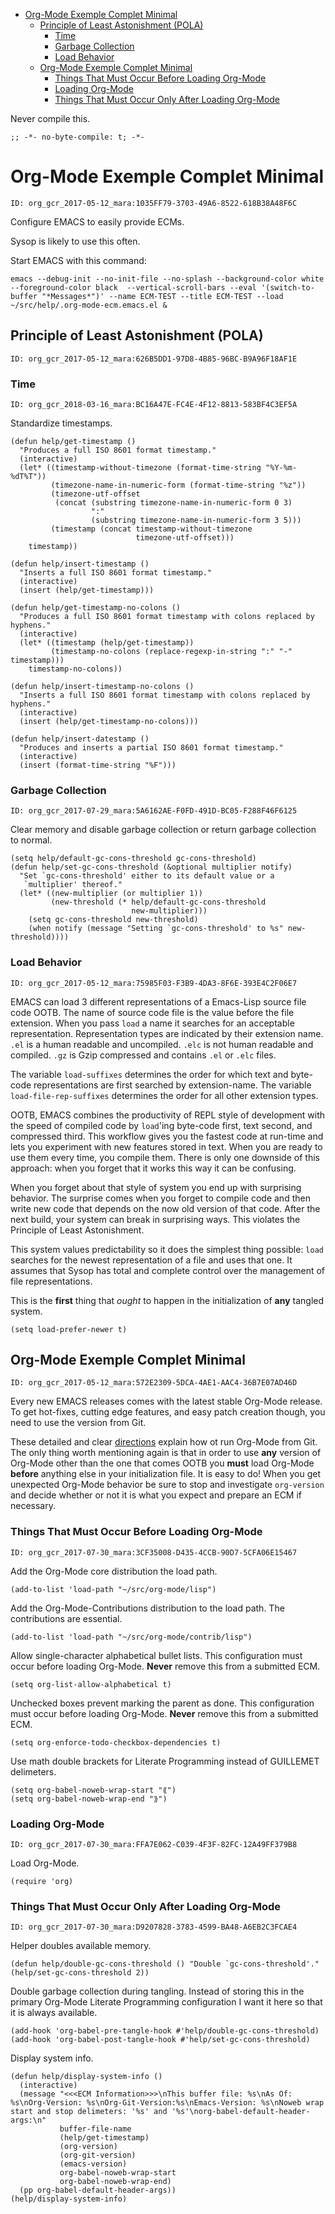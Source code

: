 - [Org-Mode Exemple Complet Minimal](#orgfb61781)
  - [Principle of Least Astonishment (POLA)](#org18b63e2)
    - [Time](#org5a79fc4)
    - [Garbage Collection](#orgd471c6b)
    - [Load Behavior](#org30e7ad3)
  - [Org-Mode Exemple Complet Minimal](#org7ad33f4)
    - [Things That Must Occur Before Loading Org-Mode](#org13dbcbf)
    - [Loading Org-Mode](#org0cb0c14)
    - [Things That Must Occur Only After Loading Org-Mode](#org7972f56)

Never compile this.

```emacs-lisp
;; -*- no-byte-compile: t; -*-
```


<a id="orgfb61781"></a>

# Org-Mode Exemple Complet Minimal

    ID: org_gcr_2017-05-12_mara:1035FF79-3703-49A6-8522-618B38A48F6C

Configure EMACS to easily provide ECMs.

Sysop is likely to use this often.

Start EMACS with this command:

    emacs --debug-init --no-init-file --no-splash --background-color white --foreground-color black  --vertical-scroll-bars --eval '(switch-to-buffer "*Messages*")' --name ECM-TEST --title ECM-TEST --load ~/src/help/.org-mode-ecm.emacs.el &


<a id="org18b63e2"></a>

## Principle of Least Astonishment (POLA)

    ID: org_gcr_2017-05-12_mara:626B5DD1-97D8-4B85-96BC-B9A96F18AF1E


<a id="org5a79fc4"></a>

### Time

    ID: org_gcr_2018-03-16_mara:BC16A47E-FC4E-4F12-8813-583BF4C3EF5A

Standardize timestamps.

```emacs-lisp
(defun help/get-timestamp ()
  "Produces a full ISO 8601 format timestamp."
  (interactive)
  (let* ((timestamp-without-timezone (format-time-string "%Y-%m-%dT%T"))
         (timezone-name-in-numeric-form (format-time-string "%z"))
         (timezone-utf-offset
          (concat (substring timezone-name-in-numeric-form 0 3)
                  ":"
                  (substring timezone-name-in-numeric-form 3 5)))
         (timestamp (concat timestamp-without-timezone
                            timezone-utf-offset)))
    timestamp))

(defun help/insert-timestamp ()
  "Inserts a full ISO 8601 format timestamp."
  (interactive)
  (insert (help/get-timestamp)))

(defun help/get-timestamp-no-colons ()
  "Produces a full ISO 8601 format timestamp with colons replaced by hyphens."
  (interactive)
  (let* ((timestamp (help/get-timestamp))
         (timestamp-no-colons (replace-regexp-in-string ":" "-" timestamp)))
    timestamp-no-colons))

(defun help/insert-timestamp-no-colons ()
  "Inserts a full ISO 8601 format timestamp with colons replaced by hyphens."
  (interactive)
  (insert (help/get-timestamp-no-colons)))

(defun help/insert-datestamp ()
  "Produces and inserts a partial ISO 8601 format timestamp."
  (interactive)
  (insert (format-time-string "%F")))
```


<a id="orgd471c6b"></a>

### Garbage Collection

    ID: org_gcr_2017-07-29_mara:5A6162AE-F0FD-491D-BC05-F288F46F6125

Clear memory and disable garbage collection or return garbage collection to normal.

```emacs-lisp
(setq help/default-gc-cons-threshold gc-cons-threshold)
(defun help/set-gc-cons-threshold (&optional multiplier notify)
  "Set `gc-cons-threshold' either to its default value or a
   `multiplier' thereof."
  (let* ((new-multiplier (or multiplier 1))
         (new-threshold (* help/default-gc-cons-threshold
                           new-multiplier)))
    (setq gc-cons-threshold new-threshold)
    (when notify (message "Setting `gc-cons-threshold' to %s" new-threshold))))
```


<a id="org30e7ad3"></a>

### Load Behavior

    ID: org_gcr_2017-05-12_mara:75985F03-F3B9-4DA3-8F6E-393E4C2F06E7

EMACS can load 3 different representations of a Emacs-Lisp source file code OOTB. The name of source code file is the value before the file extension. When you pass `load` a name it searches for an acceptable representation. Representation types are indicated by their extension name. `.el` is a human readable and uncompiled. `.elc` is not human readable and compiled. `.gz` is Gzip compressed and contains `.el` or `.elc` files.

The variable `load-suffixes` determines the order for which text and byte-code representations are first searched by extension-name. The variable `load-file-rep-suffixes` determines the order for all other extension types.

OOTB, EMACS combines the productivity of REPL style of development with the speed of compiled code by `load`'ing byte-code first, text second, and compressed third. This workflow gives you the fastest code at run-time and lets you experiment with new features stored in text. When you are ready to use them every time, you compile them. There is only one downside of this approach: when you forget that it works this way it can be confusing.

When you forget about that style of system you end up with surprising behavior. The surprise comes when you forget to compile code and then write new code that depends on the now old version of that code. After the next build, your system can break in surprising ways. This violates the Principle of Least Astonishment.

This system values predictability so it does the simplest thing possible: `load` searches for the newest representation of a file and uses that one. It assumes that Sysop has total and complete control over the management of file representations.

This is the **first** thing that *ought* to happen in the initialization of **any** tangled system.

```emacs-lisp
(setq load-prefer-newer t)
```


<a id="org7ad33f4"></a>

## Org-Mode Exemple Complet Minimal

    ID: org_gcr_2017-05-12_mara:572E2309-5DCA-4AE1-AAC4-36B7E07AD46D

Every new EMACS releases comes with the latest stable Org-Mode release. To get hot-fixes, cutting edge features, and easy patch creation though, you need to use the version from Git.

These detailed and clear [directions](http://orgmode.org/manual/Installation.html) explain how ot run Org-Mode from Git. The only thing worth mentioning again is that in order to use **any** version of Org-Mode other than the one that comes OOTB you **must** load Org-Mode **before** anything else in your initialization file. It is easy to do! When you get unexpected Org-Mode behavior be sure to stop and investigate `org-version` and decide whether or not it is what you expect and prepare an ECM if necessary.


<a id="org13dbcbf"></a>

### Things That Must Occur Before Loading Org-Mode

    ID: org_gcr_2017-07-30_mara:3CF35008-D435-4CCB-90D7-5CFA06E15467

Add the Org-Mode core distribution the load path.

```emacs-lisp
(add-to-list 'load-path "~/src/org-mode/lisp")
```

Add the Org-Mode-Contributions distribution to the load path. The contributions are essential.

```emacs-lisp
(add-to-list 'load-path "~/src/org-mode/contrib/lisp")
```

Allow single-character alphabetical bullet lists. This configuration must occur before loading Org-Mode. **Never** remove this from a submitted ECM.

```emacs-lisp
(setq org-list-allow-alphabetical t)
```

Unchecked boxes prevent marking the parent as done. This configuration must occur before loading Org-Mode. **Never** remove this from a submitted ECM.

```emacs-lisp
(setq org-enforce-todo-checkbox-dependencies t)
```

Use math double brackets for <span class="underline">Literate Programming</span> instead of GUILLEMET delimeters.

```emacs-lisp
(setq org-babel-noweb-wrap-start "⟪")
(setq org-babel-noweb-wrap-end "⟫")
```


<a id="org0cb0c14"></a>

### Loading Org-Mode

    ID: org_gcr_2017-07-30_mara:FFA7E062-C039-4F3F-82FC-12A49FF379B8

Load Org-Mode.

```emacs-lisp
(require 'org)
```


<a id="org7972f56"></a>

### Things That Must Occur Only After Loading Org-Mode

    ID: org_gcr_2017-07-30_mara:D9207828-3783-4599-BA48-A6EB2C3FCAE4

Helper doubles available memory.

```emacs-lisp
(defun help/double-gc-cons-threshold () "Double `gc-cons-threshold'." (help/set-gc-cons-threshold 2))
```

Double garbage collection during tangling. Instead of storing this in the primary Org-Mode Literate Programming configuration I want it here so that it is always available.

```emacs-lisp
(add-hook 'org-babel-pre-tangle-hook #'help/double-gc-cons-threshold)
(add-hook 'org-babel-post-tangle-hook #'help/set-gc-cons-threshold)
```

Display system info.

```emacs-lisp
(defun help/display-system-info ()
  (interactive)
  (message "<<<ECM Information>>>\nThis buffer file: %s\nAs Of: %s\nOrg-Version: %s\nOrg-Git-Version:%s\nEmacs-Version: %s\nNoweb wrap start and stop delimeters: '%s' and '%s'\norg-babel-default-header-args:\n"
           buffer-file-name
           (help/get-timestamp)
           (org-version)
           (org-git-version)
           (emacs-version)
           org-babel-noweb-wrap-start
           org-babel-noweb-wrap-end)
  (pp org-babel-default-header-args))
(help/display-system-info)
```

